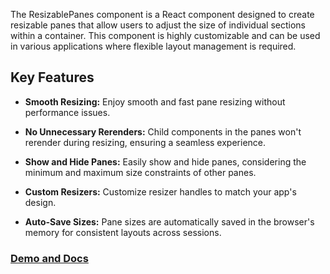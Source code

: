 
The ResizablePanes component is a React component designed to create resizable panes that allow users to adjust
the size of individual sections within a container. This component is highly customizable and can be used in
various applications where flexible layout management is required.

## Key Features

* **Smooth Resizing:** Enjoy smooth and fast pane resizing without performance issues.

* **No Unnecessary Rerenders:** Child components in the panes won't rerender during resizing, ensuring a seamless experience.

* **Show and Hide Panes:** Easily show and hide panes, considering the minimum and maximum size constraints of other panes.

* **Custom Resizers:** Customize resizer handles to match your app's design.

* **Auto-Save Sizes:** Pane sizes are automatically saved in the browser's memory for consistent layouts across sessions.

### [Demo and Docs](https://bipankishore.github.io/resizable-panes-demo/)
